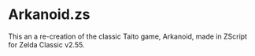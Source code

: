 # Arkanoid.zs

This an a re-creation of the classic Taito game, Arkanoid, 
made in ZScript for Zelda Classic v2.55.
